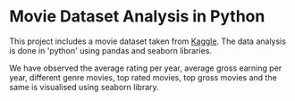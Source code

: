 # Movie Dataset Analysis in Python

This project includes a movie dataset taken from [Kaggle](https://www.kaggle.com/). The data analysis is done in 'python' using pandas and seaborn libraries.

We have observed the average rating per year, average gross earning per year, different genre movies, top rated movies, top gross movies and the same is visualised using seaborn library.
